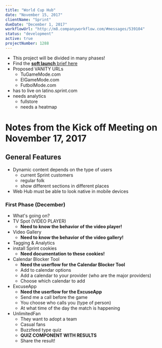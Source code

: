 ```yaml
---
title: "World Cup Hub"
date: "November 15, 2017"
clientName: "Sprint"
dueDate: "December 1, 2017"
workflowUrl: "http://m8.companyworkflow.com/#messages/539104"
status: "development"
active: true
projectNumber: 1288
---
```


* This project will be divided in many phases!
* Find the [**soft launch** brief here](https://docs.google.com/document/d/1DkHfy8xUeHPVV8YaGceBIWVlYmO_rBXUnlAV0VC-fB8)
* Proposed VANITY URLs
  * TuGameMode.com
  * ElGameMode.com
  * FutbolMode.com
* has to live on latino.sprint.com
* needs analytics
  * fullstore
  * needs a heatmap

# Notes from the Kick off Meeting on November 17, 2017

## General Features

* Dynamic content depends on the type of users
  * current Sprint customers
  * regular folk
  * show different sections in different places
* Web Hub must be able to look native in mobile devices

### First Phase (December)

* What's going on?
* TV Spot (VIDEO PLAYER)
  * **Need to know the behavior of the video player!**
* Video Gallery
  * **Need to know the behavior of the video gallery!**
* Tagging & Analytics
* install Sprint cookies
  * **Need documentation to these cookies!**
* Calendar Blocker Tool
  * **Need the userflow for the Calendar Blocker Tool**
  * Add to calendar options
  * Add a calendar to your provider (who are the major providers)
  * Choose which calendar to add
* ExcuseApp
  * **Need the userflow for the ExcuseApp**
  * Send me a call before the game
  * You choose who calls you (type of person)
  * At what time of the day the match is happening
* UnlimitedFan
  * They want to adopt a team
  * Casual fans
  * Buzzfeed type quiz
  * **QUIZ COMPONENT WITH RESULTS**
  * Share the result!
